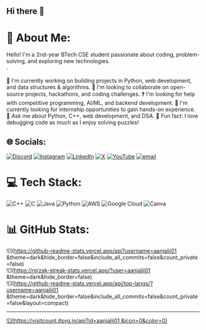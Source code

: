 ## Hi there 👋

# 💫 About Me:
Hello! I'm a 2nd-year BTech CSE student passionate about coding, problem-solving, and exploring new technologies.<br>.<br><br>🔭 I'm currently working on building projects in Python, web development, and data structures & algorithms. 🤝 I'm looking to collaborate on open-source projects, hackathons, and coding challenges. ❓ I'm looking for help with competitive programming, AI/ML, and backend development. 👀 I'm currently looking for internship opportunities to gain hands-on experience. 💬 Ask me about Python, C++, web development, and DSA. 🎯 Fun fact: I love debugging code as much as I enjoy solving puzzles!


## 🌐 Socials:
[![Discord](https://img.shields.io/badge/Discord-%237289DA.svg?logo=discord&logoColor=white)](https://discord.gg/aanjalii01 ) [![Instagram](https://img.shields.io/badge/Instagram-%23E4405F.svg?logo=Instagram&logoColor=white)](https://instagram.com/aanjalii01 ) [![LinkedIn](https://img.shields.io/badge/LinkedIn-%230077B5.svg?logo=linkedin&logoColor=white)](https://linkedin.com/in/aanjalii01 ) [![X](https://img.shields.io/badge/X-black.svg?logo=X&logoColor=white)](https://x.com/aanjalii01 ) [![YouTube](https://img.shields.io/badge/YouTube-%23FF0000.svg?logo=YouTube&logoColor=white)](https://youtube.com/@aanjalii011) [![email](https://img.shields.io/badge/Email-D14836?logo=gmail&logoColor=white)](mailto:anjaliwars35@gmail.com ) 

# 💻 Tech Stack:
![C++](https://img.shields.io/badge/c++-%2300599C.svg?style=for-the-badge&logo=c%2B%2B&logoColor=white) ![C](https://img.shields.io/badge/c-%2300599C.svg?style=for-the-badge&logo=c&logoColor=white) ![Java](https://img.shields.io/badge/java-%23ED8B00.svg?style=for-the-badge&logo=openjdk&logoColor=white) ![Python](https://img.shields.io/badge/python-3670A0?style=for-the-badge&logo=python&logoColor=ffdd54) ![AWS](https://img.shields.io/badge/AWS-%23FF9900.svg?style=for-the-badge&logo=amazon-aws&logoColor=white) ![Google Cloud](https://img.shields.io/badge/GoogleCloud-%234285F4.svg?style=for-the-badge&logo=google-cloud&logoColor=white) ![Canva](https://img.shields.io/badge/Canva-%2300C4CC.svg?style=for-the-badge&logo=Canva&logoColor=white)
# 📊 GitHub Stats:
![](https://github-readme-stats.vercel.app/api?username=aanjalii01 &theme=dark&hide_border=false&include_all_commits=false&count_private=false)<br/>
![](https://nirzak-streak-stats.vercel.app/?user=aanjalii01 &theme=dark&hide_border=false)<br/>
![](https://github-readme-stats.vercel.app/api/top-langs/?username=aanjalii01 &theme=dark&hide_border=false&include_all_commits=false&count_private=false&layout=compact)

---
[![](https://visitcount.itsvg.in/api?id=aanjalii01 &icon=0&color=0)](https://visitcount.itsvg.in)

<!-- Proudly created with GPRM ( https://gprm.itsvg.in ) -->
